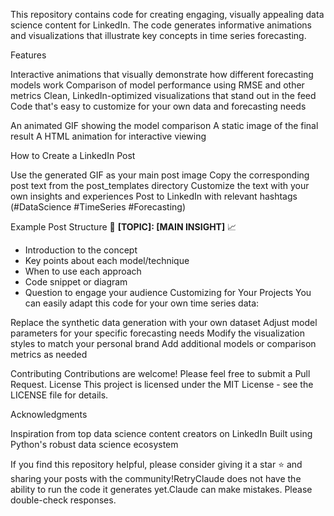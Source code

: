 This repository contains code for creating engaging, visually appealing data science content for LinkedIn. The code generates informative animations and visualizations that illustrate key concepts in time series forecasting.

Features

Interactive animations that visually demonstrate how different forecasting models work
Comparison of model performance using RMSE and other metrics
Clean, LinkedIn-optimized visualizations that stand out in the feed
Code that's easy to customize for your own data and forecasting needs




An animated GIF showing the model comparison
A static image of the final result
A HTML animation for interactive viewing



How to Create a LinkedIn Post

Use the generated GIF as your main post image
Copy the corresponding post text from the post_templates directory
Customize the text with your own insights and experiences
Post to LinkedIn with relevant hashtags (#DataScience #TimeSeries #Forecasting)

Example Post Structure
🔮 **[TOPIC]: [MAIN INSIGHT]** 📈
- Introduction to the concept
- Key points about each model/technique
- When to use each approach
- Code snippet or diagram
- Question to engage your audience
Customizing for Your Projects
You can easily adapt this code for your own time series data:

Replace the synthetic data generation with your own dataset
Adjust model parameters for your specific forecasting needs
Modify the visualization styles to match your personal brand
Add additional models or comparison metrics as needed

Contributing
Contributions are welcome! Please feel free to submit a Pull Request.
License
This project is licensed under the MIT License - see the LICENSE file for details.



Acknowledgments

Inspiration from top data science content creators on LinkedIn
Built using Python's robust data science ecosystem


If you find this repository helpful, please consider giving it a star ⭐️ and sharing your posts with the community!RetryClaude does not have the ability to run the code it generates yet.Claude can make mistakes. Please double-check responses.
